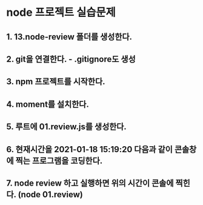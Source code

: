 # node 프로젝트 실습문제
## 1. 13.node-review 폴더를 생성한다.
## 2. git을 연결한다. - .gitignore도 생성
## 3. npm 프로젝트를 시작한다.
## 4. moment를 설치한다.
## 5. 루트에 01.review.js를 생성한다.
## 6. 현재시간을 2021-01-18 15:19:20 다음과 같이 콘솔창에 찍는 프로그램을 코딩한다.
## 7. node review 하고 실행하면 위의 시간이 콘솔에 찍힌다. (node 01.review)
